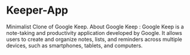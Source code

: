 # Keeper-App
Minimalist Clone of Google Keep.
About Google Keep :
Google Keep is a note-taking and productivity application developed by Google. It allows users to create and organize notes, lists, and reminders across multiple devices, such as smartphones, tablets, and computers.
